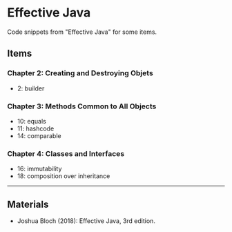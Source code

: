 # Effective Java

Code snippets from "Effective Java" for some items.

## Items

### Chapter 2: Creating and Destroying Objets

- 2: builder

### Chapter 3: Methods Common to All Objects

- 10: equals
- 11: hashcode
- 14: comparable

### Chapter 4: Classes and Interfaces

- 16: immutability
- 18: composition over inheritance

<hr>

## Materials
- Joshua Bloch (2018): Effective Java, 3rd edition.
